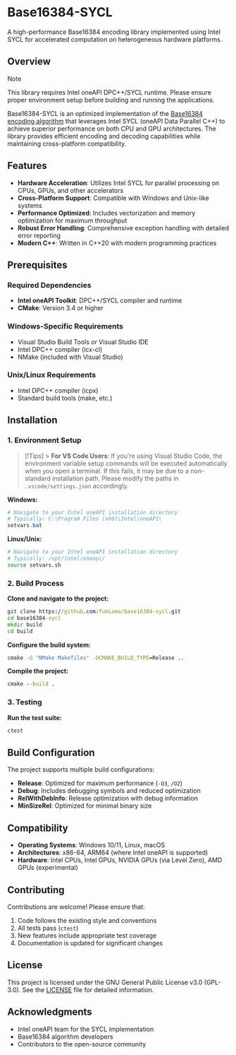 # Base16384-SYCL

A high-performance Base16384 encoding library implemented using Intel SYCL for accelerated computation on heterogeneous hardware platforms.

## Overview

> [!Note]
> This library requires Intel oneAPI DPC++/SYCL runtime. Please ensure proper environment setup before building and running the applications.

Base16384-SYCL is an optimized implementation of the [Base16384 encoding algorithm](https://github.com/fumiama/base16384) that leverages Intel SYCL (oneAPI Data Parallel C++) to achieve superior performance on both CPU and GPU architectures. The library provides efficient encoding and decoding capabilities while maintaining cross-platform compatibility.

## Features

- **Hardware Acceleration**: Utilizes Intel SYCL for parallel processing on CPUs, GPUs, and other accelerators
- **Cross-Platform Support**: Compatible with Windows and Unix-like systems
- **Performance Optimized**: Includes vectorization and memory optimization for maximum throughput
- **Robust Error Handling**: Comprehensive exception handling with detailed error reporting
- **Modern C++**: Written in C++20 with modern programming practices

## Prerequisites

### Required Dependencies

- **Intel oneAPI Toolkit**: DPC++/SYCL compiler and runtime
- **CMake**: Version 3.4 or higher

### Windows-Specific Requirements

- Visual Studio Build Tools or Visual Studio IDE
- Intel DPC++ compiler (icx-cl)
- NMake (included with Visual Studio)

### Unix/Linux Requirements

- Intel DPC++ compiler (icpx)
- Standard build tools (make, etc.)

## Installation

### 1. Environment Setup

> [!Tips] > **For VS Code Users**: If you're using Visual Studio Code, the environment variable setup commands will be executed automatically when you open a terminal. If this fails, it may be due to a non-standard installation path. Please modify the paths in `.vscode/settings.json` accordingly.

**Windows:**

```powershell
# Navigate to your Intel oneAPI installation directory
# Typically: C:\Program Files (x86)\Intel\oneAPI\
setvars.bat
```

**Linux/Unix:**

```bash
# Navigate to your Intel oneAPI installation directory
# Typically: /opt/intel/oneapi/
source setvars.sh
```

### 2. Build Process

**Clone and navigate to the project:**

```cmd
git clone https://github.com/fumiama/base16384-sycl.git
cd base16384-sycl
mkdir build
cd build
```

**Configure the build system:**

```cmd
cmake -G "NMake Makefiles" -DCMAKE_BUILD_TYPE=Release ..
```

**Compile the project:**

```cmd
cmake --build .
```

### 3. Testing

**Run the test suite:**

```cmd
ctest
```

## Build Configuration

The project supports multiple build configurations:

- **Release**: Optimized for maximum performance (`-O3`, `/O2`)
- **Debug**: Includes debugging symbols and reduced optimization
- **RelWithDebInfo**: Release optimization with debug information
- **MinSizeRel**: Optimized for minimal binary size

## Compatibility

- **Operating Systems**: Windows 10/11, Linux, macOS
- **Architectures**: x86-64, ARM64 (where Intel oneAPI is supported)
- **Hardware**: Intel CPUs, Intel GPUs, NVIDIA GPUs (via Level Zero), AMD GPUs (experimental)

## Contributing

Contributions are welcome! Please ensure that:

1. Code follows the existing style and conventions
2. All tests pass (`ctest`)
3. New features include appropriate test coverage
4. Documentation is updated for significant changes

## License

This project is licensed under the GNU General Public License v3.0 (GPL-3.0). See the [LICENSE](LICENSE) file for detailed information.

## Acknowledgments

- Intel oneAPI team for the SYCL implementation
- Base16384 algorithm developers
- Contributors to the open-source community
